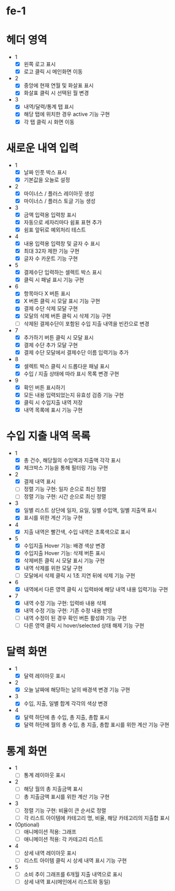 # fe-1

# 헤더 영역

-   1
    -   [x] 왼쪽 로고 표시
    -   [x] 로고 클릭 시 메인화면 이동
-   2
    -   [x] 중앙에 현재 연월 및 화살표 표시
    -   [x] 화살표 클릭 시 선택된 월 변경
-   3
    -   [x] 내역/달력/통계 탭 표시
    -   [x] 해당 탭에 위치한 경우 active 기능 구현
    -   [x] 각 탭 클릭 시 화면 이동

# 새로운 내역 입력

-   1
    -   [x] 날짜 인풋 박스 표시
    -   [x] 기본값을 오늘로 설정
-   2
    -   [x] 마이너스 / 플러스 레이아웃 생성
    -   [x] 마이너스 / 플러스 토글 기능 생성
-   3
    -   [x] 금액 입력용 입력창 표시
    -   [x] 자동으로 세자리마다 쉼표 표현 추가
    -   [x] 쉼표 앞뒤로 예외처리 테스트
-   4
    -   [x] 내용 입력용 입력창 및 글자 수 표시
    -   [x] 최대 32자 제한 기능 구현
    -   [x] 글자 수 카운트 기능 구현
-   5
    -   [x] 결제수단 입력하는 셀렉트 박스 표시
    -   [x] 클릭 시 패널 표시 기능 구현
-   6
    -   [x] 항목마다 X 버튼 표시
    -   [x] X 버튼 클릭 시 모달 표시 기능 구현
    -   [x] 결제 수단 삭제 모달 구현
    -   [x] 모달의 삭제 버튼 클릭 시 삭제 기능 구현
    -   [ ] 삭제된 결제수단이 포함된 수입 지출 내역을 빈칸으로 변경
-   7
    -   [x] 추가하기 버튼 클릭 시 모달 표시
    -   [x] 결제 수단 추가 모달 구현
    -   [x] 결제 수단 모달에서 결제수단 이름 입력기능 추가
-   8
    -   [x] 셀렉트 박스 클릭 시 드롭다운 패널 표시
    -   [x] 수입 / 지출 상태에 따라 표시 목록 변경 구현
-   9
    -   [x] 확인 버튼 표시하기
    -   [x] 모든 내용 입력되었는지 유효성 검증 기능 구현
    -   [x] 클릭 시 수입지출 내역 저장
    -   [x] 내역 목록에 표시 기능 구현

# 수입 지출 내역 목록

-   1
    -   [x] 총 건수, 해당월의 수입액과 지출액 각각 표시
    -   [x] 체크박스 기능을 통해 필터링 기능 구현
-   2
    -   [x] 결제 내역 표시
    -   [ ] 정렬 기능 구현: 일자 순으로 최신 정렬
    -   [ ] 정렬 기능 구현: 시간 순으로 최신 정렬
-   3
    -   [x] 일별 리스트 상단에 일자, 요일, 일별 수입액, 일별 지출액 표시
    -   [x] 표시를 위한 계산 기능 구현
-   4
    -   [x] 지출 내역은 빨간색, 수입 내역은 초록색으로 표시
-   5
    -   [x] 수입지출 Hover 기능: 배경 색상 변경
    -   [x] 수입지출 Hover 기능: 삭제 버튼 표시
    -   [x] 삭제버튼 클릭 시 모달 표시 기능 구현
    -   [x] 내역 삭제를 위한 모달 구현
    -   [ ] 모달에서 삭제 클릭 시 1초 지연 뒤에 삭제 기능 구현
-   6
    -   [x] 내역에서 다른 영역 클릭 시 입력바에 해당 내역 내용 입력기능 구현
-   7
    -   [x] 내역 수정 기능 구현: 입력바 내용 삭제
    -   [x] 내역 수정 기능 구현: 기존 수정 내용 반영
    -   [ ] 내역 수정이 된 경우 확인 버튼 활성화 기능 구현
    -   [ ] 다른 영역 클릭 시 hover/selected 상태 해제 기능 구현

# 달력 화면

-   1
    -   [x] 달력 레이아웃 표시
-   2
    -   [x] 오늘 날짜에 해당하는 날의 배경색 변경 기능 구현
-   3
    -   [x] 수입, 지출, 일별 합계 각각의 색상 변경
-   4
    -   [x] 달력 하단에 총 수입, 총 지출, 총합 표시
    -   [x] 달력 하단에 월의 총 수입, 총 지출, 총합 표시를 위한 계산 기능 구현

# 통계 화면

-   1
    -   [ ] 통계 레이아웃 표시
-   2
    -   [ ] 해당 월의 총 지출금액 표시
    -   [ ] 총 지출금액 표시를 위한 계산 기능 구현
-   3
    -   [ ] 정렬 기능 구현: 비율이 큰 순서로 정렬
    -   [ ] 각 리스트 아이템에 카테고리 명, 비율, 해당 카테고리의 지출합 표시
-   (Optional)
    -   [ ] 애니메이션 적용: 그래프
    -   [ ] 애니메이션 적용: 각 카테고리 리스트
-   4
    -   [ ] 상세 내역 레이아웃 표시
    -   [ ] 리스트 아이템 클릭 시 상세 내역 표시 기능 구현
-   5
    -   [ ] 소비 추이 그래프를 6개월 지출 내역으로 표시
    -   [ ] 상세 내역 표시(메인에서 리스트와 동일)
